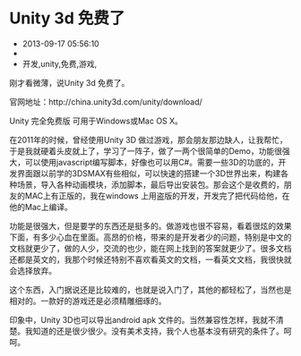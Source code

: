 # Unity 3d 免费了
- 2013-09-17 05:56:10
- 
- 开发,unity,免费,游戏,

<p>刚才看微薄，说Unity 3d 免费了。</p><p>官网地址：http://china.unity3d.com/unity/download/</p> <p>Unity 完全免费版 可用于Windows或Mac OS X。</p> <p>在2011年的时候，曾经使用Unity 3D 做过游戏，那会朋友那边缺人，让我帮忙，于是我就硬着头皮就上了，学习了一阵子，做了一两个很简单的Demo，功能很强大，可以使用javascript编写脚本，好像也可以用C#。需要一些3D的功底的，开发界面跟以前学的3DSMAX有些相似，可以快速的搭建一个3D世界出来，构建各种场景，导入各种动画模块，添加脚本，最后导出安装包。那会这个是收费的，朋友的MAC上有正版的，我在windows 上用盗版的开发，开发完了把代码给他，在他的Mac上编译。</p> <p>功能是很强大，但是要学的东西还是挺多的。做游戏也很不容易，看着很炫的效果下面，有多少心血在里面。高昂的价格，带来的是开发者少的问题，特别是中文的文档就更少了，做的人少，交流的也少，能在网上找到的答案就更少了。很多文档还都是英文的，我那个时候还特别不喜欢看英文的文档，一看英文文档，我很快就会选择放弃。</p> <p>这个东西，入门据说还是比较难的，也就是说入门了，其他的都轻松了，当然也是相对的。一款好的游戏还是必须精雕细琢的。</p> <p>印象中，Unity 3D也可以导出android apk 文件的。当然兼容性怎样，我就不清楚。我知道的还是很少很少。没有美术支持，我个人也基本没有研究的条件了。呵呵。</p>